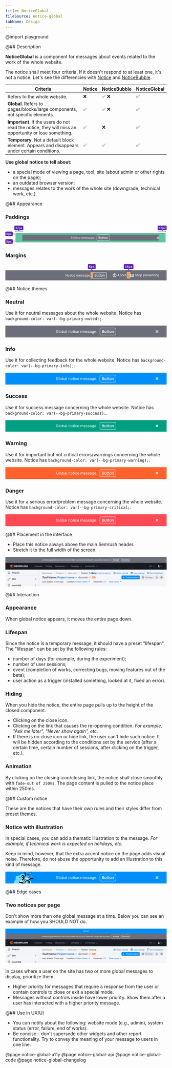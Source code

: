 ```yaml
---
title: NoticeGlobal
fileSource: notice-global
tabName: Design
---
```


@import playground

@## Description

**NoticeGlobal** is a component for messages about events related to the work of the whole website.

The notice shall meet four criteria. If it doesn't respond to at least one, it's not a notice. Let's see the differencies with [Notice](/components/notice/) and [NoticeBubble](/components/notice-bubble/).

| Criteria                                                                                             | Notice | NoticeBubble | NoticeGlobal |
| ---------------------------------------------------------------------------------------------------- | ------ | ------------ | ------------ |
| Refers to the whole website.                                                                         | ❌     | ✅ ❌        | ✅           |
| **Global**. Refers to pages/blocks/large components, not specific elements.                          | ✅     | ✅ ❌        | ✅           |
| **Important**. If the users do not read the notice, they will miss an opportunity or lose something. | ✅     | ❌           | ✅           |
| **Temporary**. Not a default block element. Appears and disappears under certain conditions.         | ✅     | ✅           | ✅           |

**Use global notice to tell about:**

- a special mode of viewing a page, tool, site (about admin or other rights on the page);
- an outdated browser version;
- messages relates to the work of the whole site (downgrade, technical work, etc.).

@## Appearance

### Paddings

![gnotice-paddings](static/gnotice-paddings.png)

### Margins

![gnotice-margins](static/gnotice-margins.png)

@## Notice themes

### Neutral

Use it for neutral messages about the whole website. Notice has `background-color: var(--bg-primary-muted);`.

![global-notice](static/gnotice-neutral.png)

### Info

Use it for collecting feedback for the whole website. Notice has `background-color: var(--bg-primary-info);`.

![global-notice](static/gnotice-info.png)

### Success

Use it for success message concerning the whole website. Notice has `background-color: var(--bg-primary-success);`.

![global-notice](static/gnotice-success.png)

### Warning

Use it for important but not critical errors/warnings concerning the whole website. Notice has `background-color: var(--bg-primary-warning);`.

![global-notice](static/gnotice-warning.png)

### Danger

Use it for a serious error/problem message concerning the whole website. Notice has `background-color: var(--bg-primary-critical;`.

![global-notice](static/gnotice-danger.png)

@## Placement in the interface

- Place this notice always above the main Semrush header.
- Stretch it to the full width of the screen.

![gnotice-placement](static/placement.png)

@## Interaction

### Appearance

When global notice appears, it moves the entire page down.

### Lifespan

Since the notice is a temporary message, it should have a preset "lifespan". The "lifespan" can be set by the following rules:

- number of days (for example, during the experiment);
- number of user sessions;
- event (completion of works, correcting bugs, moving features out of the beta);
- user action as a trigger (installed something, looked at it, fixed an error).

### Hiding

When you hide the notice, the entire page pulls up to the height of the closed component.

- Clicking on the close icon.
- Clicking on the link that causes the re-opening condition. _For example, "Ask me later", "Never show again", etc._
- If there is no close icon or hide link, the user can't hide such notice. It will be hidden according to the conditions set by the service (after a certain time, certain number of sessions, after clicking on the trigger, etc.).

### Animation

By clicking on the closing icon/closing link, the notice shall close smoothly with `fade-out of 250ms`. The page content is pulled to the notice place within 250ms.

@## Custom notice

These are the notices that have their own rules and their styles differ from preset themes.

### Notice with illustration

In special cases, you can add a thematic illustration to the message. _For example, if technical work is expected on holidays, etc._

Keep in mind, however, that the extra accent notice on the page adds visual noise. Therefore, do not abuse the opportunity to add an illustration to this kind of message.

![gnotice-with-illustration](static/gnotice-illustration.png)

@## Edge cases

### Two notices per page

Don't show more than one global message at a time. Below you can see an example of how you SHOULD NOT do.

![gnotice-with-illustration](static/two-notices.png)

In cases where a user on the site has two or more global messages to display, prioritize them.

- Higher priority for messages that require a response from the user or contain controls to close or exit a special mode.
- Messages without controls inside have lower priority. Show them after a user has interacted with a higher priority message.

@## Use in UX/UI

- You can notify about the following: website mode (e.g., admin), system status (error, failure, end of works).
- Be concise – don't supersede other widgets and other report functionality. Try to convey the meaning of your message to users in one line.

@page notice-global-a11y
@page notice-global-api
@page notice-global-code
@page notice-global-changelog
